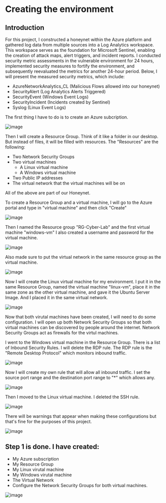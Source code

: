 # Creating the environment

## Introduction

For this project, I constructed a honeynet within the Azure platform and gathered log data from multiple sources into a Log Analytics workspace. This workspace serves as the foundation for Microsoft Sentinel, enabling the creation of attack maps, alert triggers, and incident reports. I conducted security metric assessments in the vulnerable environment for 24 hours, implemented security measures to fortify the environment, and subsequently reevaluated the metrics for another 24-hour period. Below, I will present the measured security metrics, which include:

- AzureNetworkAnalytics_CL (Malicious Flows allowed into our honeynet)
- SecurityAlert (Log Analytics Alerts Triggered)
- SecurityEvent (Windows Event Logs)
- SecurityIncident (Incidents created by Sentinel)
- Syslog (Linux Event Logs)

The first thing I have to do is to create an Azure subcription.  

![image](https://github.com/Ashrafs-Tech/Creating-the-Honeynet/assets/166546026/bb2a4fe0-bc54-414f-a293-026e7604d478)

Then I will create a Resource Group.  Think of it like a folder in our desktop.  But instead of files, it will be filled with resources. The "Resources" are the following: 

- Two Network Security Groups
- Two virtual machines
  * A Linux virtual machine
  * A Windows virtual machine
- Two Public IP addresses
- The virtual network that the virtual machines will be on

All of the above are part of our Honeynet.

To create a Resource Group and a virtual machine, I will go to the Azure portal and type in "virtual machine" and then click "Create"

![image](https://github.com/Ashrafs-Tech/Creating-the-Honeynet/assets/166546026/49650660-0afe-499c-b59a-62233c42b841)

Then I named the Resource group "RG-Cyber-Lab" and the first virtual machine "windows-vm"
I also created a username and password for the virtual machine.

![image](https://github.com/Ashrafs-Tech/Creating-the-Honeynet/assets/166546026/6c87b9b1-6a81-431c-8f97-925ad46d64d5)


Also made sure to put the virtual network in the same resource group as the virtual machine.

![image](https://github.com/Ashrafs-Tech/Creating-the-Honeynet/assets/166546026/bcf7bebd-901b-4cf8-9b01-b74990d5c0da)


Now I will create the Linux virtual machine for my environment. I put it in the same Resource Group, named the virtual machine "linux-vm", place it in the same zone as the other virtual machine, and gave it the Ubuntu Server Image. And I placed it in the same virtual network.

![image](https://github.com/Ashrafs-Tech/Creating-the-Honeynet/assets/166546026/c5fc51f8-c89e-487e-8e67-f5b063f4d60f)


Now that both virutal machines have been created, I will need to do some configuration.  I will open up both Network Security Groups so that both virtual machines can be discovered by people around the internet. Network Security Groups act as firewalls for the virtul machines. 

I went to the Windows virtual machine in the Resource Group.  There is a list of Inbound Security Rules.  I will delete the RDP rule.  The RDP rule is the "Remote Desktop Protocol" which monitors inbound traffic.

![image](https://github.com/Ashrafs-Tech/Creating-the-Honeynet/assets/166546026/978ebaee-f309-40bf-9336-6e2d13ca3066)

Now I will create my own rule that will allow all inbound traffic. I set the source port range and the destination port range to "*" which allows any. 

![image](https://github.com/Ashrafs-Tech/Creating-the-Honeynet/assets/166546026/c34ee132-3d2a-4882-beff-647523c1ee11)


Then I moved to the Linux virtual machine.  I deleted the SSH rule.

![image](https://github.com/Ashrafs-Tech/Creating-the-Honeynet/assets/166546026/b02e2150-7889-4a02-a0bb-9769b38f9ef9)

There will be warnings that appear when making these configurations but that's fine for the purposes of this project. 

![image](https://github.com/Ashrafs-Tech/Creating-the-Honeynet/assets/166546026/88718b22-ca6f-466a-9471-033bfffe8af9)



## Step 1 is done. I have created:

- My Azure subscription
- My Resource Group
- My Linux virutal machine
- My Windows virutal machine
- The Virtual Network
- Configure the Network Security Groups for both virtual machines.

![image](https://github.com/Ashrafs-Tech/Creating-the-Honeynet/assets/166546026/7c768727-89f2-448b-a826-3e3c817e5259)





